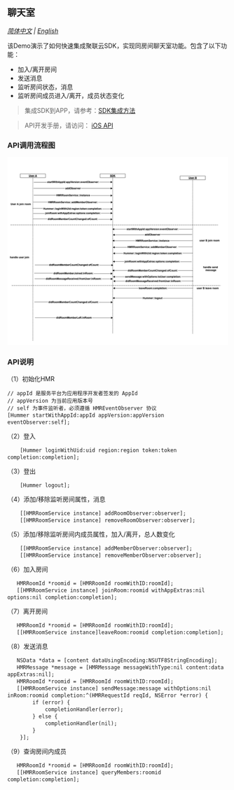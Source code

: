 ## 聊天室
*[简体中文](chat_room_README.zh.md) | [English](chat_room_README.md)*

该Demo演示了如何快速集成聚联云SDK，实现同房间聊天室功能。包含了以下功能：
- 加入/离开房间
- 发送消息
- 监听房间状态，消息
- 监听房间成员进入/离开，成员状态变化

> 集成SDK到APP，请参考：[SDK集成方法](http://test-docs.jocloud.com/cloud/cn/product_category/rtm_service/instant_messaging/integration_and_start/integration_and_start_ios.html)

> API开发手册，请访问： [iOS API](http://test-docs.jocloud.com/cloud/cn/product_category/rtm_service/instant_messaging/api/iOS/v3.1.3/category.html)

### API调用流程图
![avatar](chat_room.png)

### API说明

（1）初始化HMR

```objc
// appId 是服务平台为应用程序开发者签发的 AppId
// appVersion 为当前应用版本号
// self 为事件监听者，必须遵循 HMREventObserver 协议
[Hummer startWithAppId:appId appVersion:appVersion eventObserver:self];
```
 （2）登入
 
```objc
    [Hummer loginWithUid:uid region:region token:token completion:completion];
```

 （3）登出
 
```objc
    [Hummer logout];
```

（4）添加/移除监听房间属性，消息

```objc
    [[HMRRoomService instance] addRoomObserver:observer];
    [[HMRRoomService instance] removeRoomObserver:observer];
```

（5）添加/移除监听房间内成员属性，加入/离开，总人数变化

```objc
    [[HMRRoomService instance] addMemberObserver:observer];
    [[HMRRoomService instance] removeMemberObserver:observer];
```

（6）加入房间

```objc
   HMRRoomId *roomid = [HMRRoomId roomWithID:roomId];
   [[HMRRoomService instance] joinRoom:roomid withAppExtras:nil options:nil completion:completion];
```

（7）离开房间

```objc
   HMRRoomId *roomid = [HMRRoomId roomWithID:roomId];
   [[HMRRoomService instance]leaveRoom:roomid completion:completion];
```

（8）发送消息

```objc
   NSData *data = [content dataUsingEncoding:NSUTF8StringEncoding];
   HMRMessage *message = [HMRMessage messageWithType:nil content:data appExtras:nil];
   HMRRoomId *roomid = [HMRRoomId roomWithID:roomId];
   [[HMRRoomService instance] sendMessage:message withOptions:nil inRoom:roomid completion:^(HMRRequestId reqId, NSError *error) {
        if (error) {
            completionHandler(error);
        } else {
            completionHandler(nil);
        }
    }];
```

（9）查询房间内成员

```objc
   HMRRoomId *roomid = [HMRRoomId roomWithID:roomId];
   [[HMRRoomService instance] queryMembers:roomid completion:completion];
```

